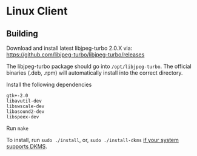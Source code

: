 Linux Client
========

## Building

Download and install latest libjpeg-turbo 2.0.X via:
https://github.com/libjpeg-turbo/libjpeg-turbo/releases

The libjpeg-turbo package should go into `/opt/libjpeg-turbo`.
The official binaries (.deb, .rpm) will automatically install into the correct directory.

Install the following dependencies
```
gtk+-2.0
libavutil-dev
libswscale-dev
libasound2-dev
libspeex-dev
```

Run `make`

To install, run `sudo ./install`, or, `sudo ./install-dkms` [if your system supports DKMS](./README-DKMS.md).
